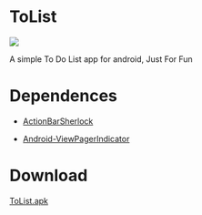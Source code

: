 ToList
======

![][1]

A simple To Do List app for android, Just For Fun

# Dependences

- [ActionBarSherlock][2]

- [Android-ViewPagerIndicator][3]

# Download

[ToList.apk][4]

[1]:https://raw.github.com/ragnraok/ToList/master/screenshot1.png
[2]:https://github.com/JakeWharton/ActionBarSherlock
[3]:https://github.com/JakeWharton/Android-ViewPagerIndicator
[4]:http://s.yunio.com/Yvym!t
